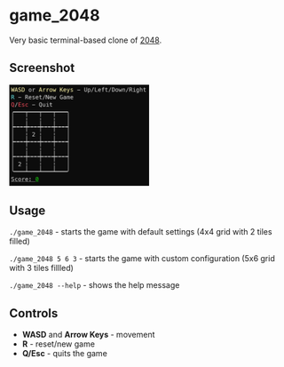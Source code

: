 # game_2048
Very basic terminal-based clone of [2048](http://gabrielecirulli.github.io/2048/).

## Screenshot
<img src="preview.png"  width="50%">

## Usage
```./game_2048``` - starts the game with default settings (4x4 grid with 2 tiles filled)

```./game_2048 5 6 3``` - starts the game with custom configuration (5x6 grid with 3 tiles fillled)

```./game_2048 --help``` - shows the help message

## Controls
* **WASD** and **Arrow Keys** - movement
* **R** - reset/new game
* **Q/Esc** - quits the game
